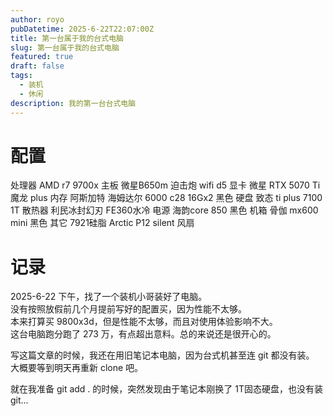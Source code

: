 ```yaml
---
author: royo
pubDatetime: 2025-6-22T22:07:00Z
title: 第一台属于我的台式电脑
slug: 第一台属于我的台式电脑
featured: true
draft: false
tags:
  - 装机
  - 休闲 
description: 我的第一台台式电脑
---
```


# 配置
处理器  AMD r7 9700x
主板     微星B650m 迫击炮 wifi d5
显卡     微星 RTX 5070 Ti 魔龙 plus 
内存     阿斯加特 海姆达尔 6000 c28 16Gx2 黑色
硬盘     致态 ti plus 7100 1T
散热器 利民冰封幻刃 FE360水冷
电源     海韵core 850 黑色
机箱    骨伽 mx600 mini 黑色
其它    7921硅脂 
	   Arctic P12 silent 风扇 

# 记录
2025-6-22 下午，找了一个装机小哥装好了电脑。  
没有按照放假前几个月提前写好的配置买，因为性能不太够。  
本来打算买 9800x3d，但是性能不太够，而且对使用体验影响不大。  
这台电脑跑分跑了 273 万，有点超出意料。总的来说还是很开心的。  

写这篇文章的时候，我还在用旧笔记本电脑，因为台式机甚至连 git 都没有装。   
大概要等到明天再重新 clone 吧。  

就在我准备 git add . 的时候，突然发现由于笔记本刚换了 1T固态硬盘，也没有装 git...  
